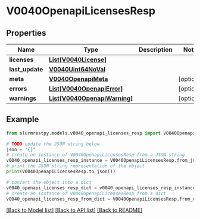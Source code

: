 # V0040OpenapiLicensesResp


## Properties

Name | Type | Description | Notes
------------ | ------------- | ------------- | -------------
**licenses** | [**List[V0040License]**](V0040License.md) |  |
**last_update** | [**V0040Uint64NoVal**](V0040Uint64NoVal.md) |  |
**meta** | [**V0040OpenapiMeta**](V0040OpenapiMeta.md) |  | [optional]
**errors** | [**List[V0040OpenapiError]**](V0040OpenapiError.md) |  | [optional]
**warnings** | [**List[V0040OpenapiWarning]**](V0040OpenapiWarning.md) |  | [optional]

## Example

```python
from slurmrestpy.models.v0040_openapi_licenses_resp import V0040OpenapiLicensesResp

# TODO update the JSON string below
json = "{}"
# create an instance of V0040OpenapiLicensesResp from a JSON string
v0040_openapi_licenses_resp_instance = V0040OpenapiLicensesResp.from_json(json)
# print the JSON string representation of the object
print(V0040OpenapiLicensesResp.to_json())

# convert the object into a dict
v0040_openapi_licenses_resp_dict = v0040_openapi_licenses_resp_instance.to_dict()
# create an instance of V0040OpenapiLicensesResp from a dict
v0040_openapi_licenses_resp_from_dict = V0040OpenapiLicensesResp.from_dict(v0040_openapi_licenses_resp_dict)
```
[[Back to Model list]](../README.md#documentation-for-models) [[Back to API list]](../README.md#documentation-for-api-endpoints) [[Back to README]](../README.md)


